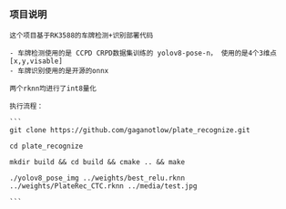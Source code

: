 ### 项目说明
    这个项目基于RK3588的车牌检测+识别部署代码

    - 车牌检测使用的是 CCPD CRPD数据集训练的 yolov8-pose-n， 使用的是4个3维点 [x,y,visable]
    - 车牌识别使用的是开源的onnx

    两个rknn均进行了int8量化

    执行流程：

    ```
    git clone https://github.com/gaganotlow/plate_recognize.git

    cd plate_recognize

    mkdir build && cd build && cmake .. && make

    ./yolov8_pose_img ../weights/best_relu.rknn ../weights/PlateRec_CTC.rknn ../media/test.jpg

    ```
